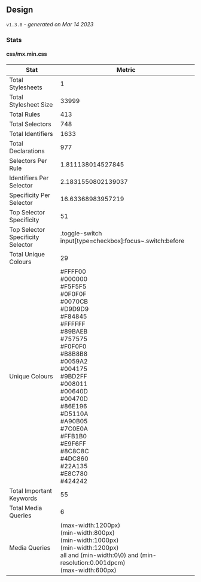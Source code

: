 ## Design
`v1.3.0` - *generated on Mar 14 2023*
### Stats
#### css/mx.min.css
|Stat|Metric|
|---|---|
|Total Stylesheets|1|
|Total Stylesheet Size|33999|
|Total Rules|413|
|Total Selectors|748|
|Total Identifiers|1633|
|Total Declarations|977|
|Selectors Per Rule|1.811138014527845|
|Identifiers Per Selector|2.1831550802139037|
|Specificity Per Selector|16.63368983957219|
|Top Selector Specificity|51|
|Top Selector Specificity Selector|.toggle-switch input[type=checkbox]:focus~.switch:before|
|Total Unique Colours|29|
|Unique Colours|#FFFF00<br/>#000000<br/>#F5F5F5<br/>#0F0F0F<br/>#0070CB<br/>#D9D9D9<br/>#F84845<br/>#FFFFFF<br/>#89BAEB<br/>#757575<br/>#F0F0F0<br/>#B8B8B8<br/>#0059A2<br/>#004175<br/>#9BD2FF<br/>#008011<br/>#00640D<br/>#00470D<br/>#86E196<br/>#D5110A<br/>#A90B05<br/>#7C0E0A<br/>#FFB1B0<br/>#E9F6FF<br/>#8C8C8C<br/>#4DC860<br/>#22A135<br/>#E8C780<br/>#424242|
|Total Important Keywords|55|
|Total Media Queries|6|
|Media Queries|(max-width:1200px)<br/>(min-width:800px)<br/>(min-width:1000px)<br/>(min-width:1200px)<br/>all and (min-width:0\0) and (min-resolution:0.001dpcm)<br/>(max-width:600px)|